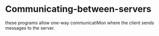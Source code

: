 # Communicating-between-servers
these programs allow one-way communicatiMon where the client sends messages to the server.
